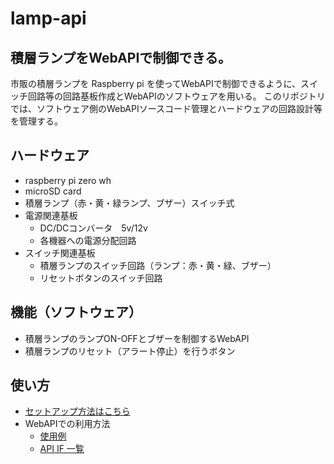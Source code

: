 # lamp-api

## 積層ランプをWebAPIで制御できる。
市販の積層ランプを Raspberry pi を使ってWebAPIで制御できるように、スイッチ回路等の回路基板作成とWebAPIのソフトウェアを用いる。
このリポジトリでは、ソフトウェア側のWebAPIソースコード管理とハードウェアの回路設計等を管理する。

## ハードウェア

- raspberry pi zero wh
- microSD card 
- 積層ランプ（赤・黄・緑ランプ、ブザー）スイッチ式
- 電源関連基板
  - DC/DCコンバータ　5v/12v
  - 各機器への電源分配回路
- スイッチ関連基板
  - 積層ランプのスイッチ回路（ランプ：赤・黄・緑、ブザー）
  - リセットボタンのスイッチ回路

## 機能（ソフトウェア）

- 積層ランプのランプON-OFFとブザーを制御するWebAPI
- 積層ランプのリセット（アラート停止）を行うボタン

## 使い方

- [セットアップ方法はこちら](リンクURL)
- WebAPIでの利用方法
  - [使用例](リンクURL)
  - [API IF 一覧](リンクURL)

